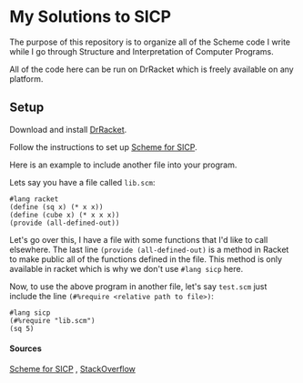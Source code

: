 # My Solutions to SICP
The purpose of this repository is to organize all of the Scheme code I write while I go through Structure and Interpretation of Computer Programs.

All of the code here can be run on DrRacket which is freely available on any platform.

## Setup

Download and install [DrRacket](https://racket-lang.org/).

Follow the instructions to set up [Scheme for SICP](http://docs.racket-lang.org/sicp-manual/index.html).

Here is an example to include another file into your program.

Lets say you have a file called ```lib.scm```:

```
#lang racket 
(define (sq x) (* x x))
(define (cube x) (* x x x))
(provide (all-defined-out))
```
Let's go over this, I have a file with some functions that I'd like to call elsewhere. The last line ```(provide (all-defined-out)``` is a method in Racket to make public all of the functions defined in the file. This method is only available in racket which is why we don't use ```#lang sicp``` here.

Now, to use the above program in another file, let's say ```test.scm``` just include the line ```(#%require <relative path to file>)```:

```
#lang sicp
(#%require "lib.scm")
(sq 5)
```  

#### Sources

[Scheme for SICP](http://docs.racket-lang.org/sicp-manual/index.html) , [StackOverflow](http://stackoverflow.com/questions/4809433/including-an-external-file-in-racket)
